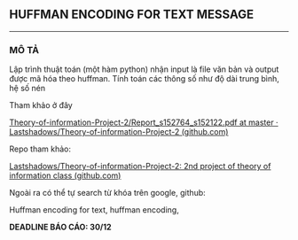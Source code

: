 ## HUFFMAN ENCODING FOR TEXT MESSAGE

---

### MÔ TẢ

Lập trình thuật toán (một hàm python) nhận input là file văn bản và output được mã hóa theo huffman. Tính toán các thông số như độ dài trung bình, hệ số nén

Tham khảo ở đây

[Theory-of-information-Project-2/Report_s152764_s152122.pdf at master · Lastshadows/Theory-of-information-Project-2 (github.com)](https://github.com/Lastshadows/Theory-of-information-Project-2/blob/master/Report_s152764_s152122.pdf)

Repo tham khảo:

[Lastshadows/Theory-of-information-Project-2: 2nd project of theory of information class (github.com)](https://github.com/Lastshadows/Theory-of-information-Project-2)

Ngoài ra có thể tự search từ khóa trên google, github:

Huffman encoding for text, huffman encoding,

**DEADLINE BÁO CÁO: 30/12**
